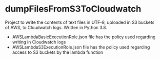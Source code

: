 # dumpFilesFromS3ToCloudwatch
Project to write the contents of text files in UTF-8, uploaded in S3 buckets of AWS, to Cloudwatch logs. Written in Python 3.8.

- AWSLambdaBasicExecutionRole.json file has the policy used regarding writing in Cloudwatch logs
- AWSLambdaS3ExecutionRole.json file has the policy used regarding access to S3 buckets by the lambda function
